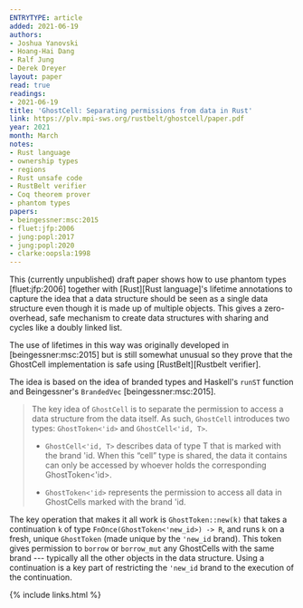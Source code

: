 ```yaml
---
ENTRYTYPE: article
added: 2021-06-19
authors:
- Joshua Yanovski
- Hoang-Hai Dang
- Ralf Jung
- Derek Dreyer
layout: paper
read: true
readings:
- 2021-06-19
title: 'GhostCell: Separating permissions from data in Rust'
link: https://plv.mpi-sws.org/rustbelt/ghostcell/paper.pdf
year: 2021
month: March
notes:
- Rust language
- ownership types
- regions
- Rust unsafe code
- RustBelt verifier
- Coq theorem prover
- phantom types
papers:
- beingessner:msc:2015
- fluet:jfp:2006
- jung:popl:2017
- jung:popl:2020
- clarke:oopsla:1998
---
```


This (currently unpublished) draft paper
shows how to use phantom types [fluet:jfp:2006]
together with [Rust][Rust language]'s
lifetime annotations
to capture the idea that a data structure 
should be seen as a single data structure
even though it is made up of multiple objects.
This gives a zero-overhead, safe mechanism to create
data structures with sharing and cycles
like a doubly linked list.

The use of lifetimes in this way was originally developed in
[beingessner:msc:2015] but is still somewhat unusual so they
prove that the GhostCell implementation is safe using [RustBelt][Rustbelt verifier].

The idea is based on the idea of branded types
and Haskell's `runST` function
and Beingessner's `BrandedVec` [beingessner:msc:2015].

> The key idea of `GhostCell` is to separate the permission to access a data structure from the data
> itself. As such, `GhostCell` introduces two types: `GhostToken<'id>` and `GhostCell<'id, T>`.
>
> * `GhostCell<'id, T>` describes data of type T that is marked with the brand 'id. When
>   this “cell” type is shared, the data it contains can only be accessed by whoever holds the
>   corresponding GhostToken<'id>.
>
> * `GhostToken<'id>` represents the permission to access all data in GhostCells marked with
>   the brand 'id.

The key operation that makes it all work is `GhostToken::new(k)`
that takes a continuation `k` of type `FnOnce(GhostToken<'new_id>) -> R`,
and runs `k` on a fresh, unique `GhostToken` (made unique by the `'new_id` brand).
This token gives permission to `borrow` or `borrow_mut` any GhostCells
with the same brand --- typically all the other objects in the data structure.
Using a continuation is a key part of restricting the `'new_id` brand
to the execution of the continuation.


{% include links.html %}
